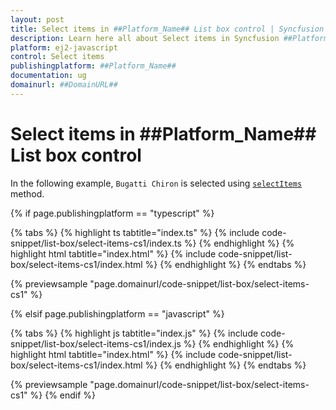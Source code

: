 ```yaml
---
layout: post
title: Select items in ##Platform_Name## List box control | Syncfusion
description: Learn here all about Select items in Syncfusion ##Platform_Name## List box control of Syncfusion Essential JS 2 and more.
platform: ej2-javascript
control: Select items 
publishingplatform: ##Platform_Name##
documentation: ug
domainurl: ##DomainURL##
---
```


# Select items in ##Platform_Name## List box control

In the following example, `Bugatti Chiron` is selected using [`selectItems`](../api/list-box/#selectitems) method.

{% if page.publishingplatform == "typescript" %}

 {% tabs %}
{% highlight ts tabtitle="index.ts" %}
{% include code-snippet/list-box/select-items-cs1/index.ts %}
{% endhighlight %}
{% highlight html tabtitle="index.html" %}
{% include code-snippet/list-box/select-items-cs1/index.html %}
{% endhighlight %}
{% endtabs %}
        
{% previewsample "page.domainurl/code-snippet/list-box/select-items-cs1" %}

{% elsif page.publishingplatform == "javascript" %}

{% tabs %}
{% highlight js tabtitle="index.js" %}
{% include code-snippet/list-box/select-items-cs1/index.js %}
{% endhighlight %}
{% highlight html tabtitle="index.html" %}
{% include code-snippet/list-box/select-items-cs1/index.html %}
{% endhighlight %}
{% endtabs %}

{% previewsample "page.domainurl/code-snippet/list-box/select-items-cs1" %}
{% endif %}